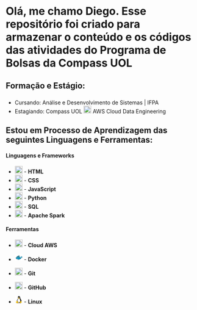 # Olá, me chamo Diego. Esse repositório foi criado para armazenar o conteúdo e os códigos das atividades do Programa de Bolsas da Compass UOL

## Formação e Estágio:
 * Cursando: Análise e Desenvolvimento de Sistemas | IFPA <img src="https://seeklogo.com/images/I/ifpr-instituto-federal-do-parana-icone-logo-E4B5B3D67E-seeklogo.com.png" width="15" height="20"/>
* Estagiando: Compass UOL <img src="https://logospng.org/download/uol/logo-uol-icon-1024.png" width ="20" height ="20"/> AWS Cloud Data Engineering

## Estou em Processo de Aprendizagem das seguintes Linguagens e Ferramentas:
#### Linguagens e Frameworks
* <img src="https://cdn-icons-png.flaticon.com/512/732/732212.png" width="20" height="20"/> - **HTML**
* <img src="https://cdn-icons-png.flaticon.com/512/732/732190.png" width="20" height="20"/> - **CSS**
*	<img src="https://cdn.jsdelivr.net/gh/devicons/devicon/icons/javascript/javascript-original.svg" width="20" height="20"/> - **JavaScript**
* <img src="https://cdn3.iconfinder.com/data/icons/logos-and-brands-adobe/512/267_Python-512.png" width="20" height="20"/> - **Python**
*	<img src="https://www.freeiconspng.com/uploads/sql-server-icon-png-27.png" width="20" height="20"/> - **SQL**
*	<img src="https://cdn.icon-icons.com/icons2/2699/PNG/512/apache_spark_logo_icon_170560.png" width="20" height="20"/> - **Apache Spark**
#### Ferramentas
*	<img src="https://cdn.iconscout.com/icon/free/png-256/aws-1869025-1583149.png" width="20" height="20"/> - **Cloud AWS**
*	<img src="https://raw.githubusercontent.com/devicons/devicon/1119b9f84c0290e0f0b38982099a2bd027a48bf1/icons/docker/docker-original.svg" width="20" height="20"/> - **Docker**
*	<img src="https://git-scm.com/images/logos/downloads/Git-Icon-1788C.png" width="20" height="20"/> - **Git**
*	<img src="https://cdn-icons-png.flaticon.com/512/25/25231.png" width="20" height="20"/> - **GitHub**

*	<img src="https://github.com/devicons/devicon/raw/master/icons/linux/linux-original.svg" width="20" height="20"/> - **Linux**
